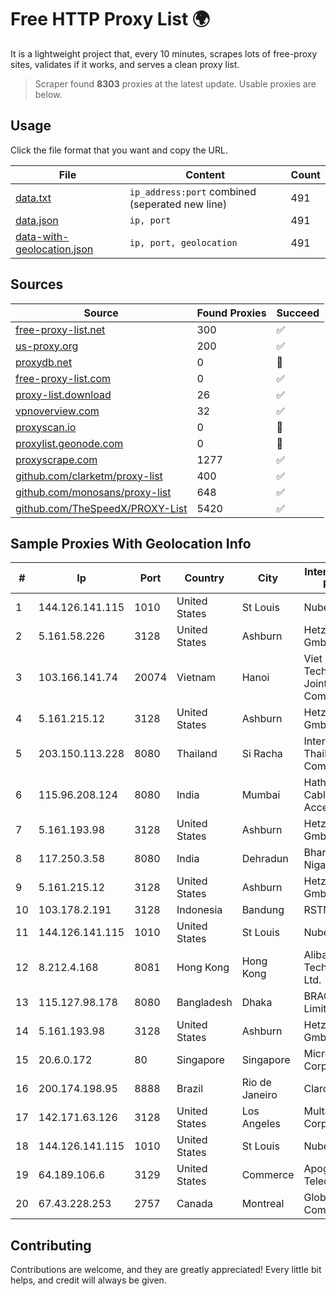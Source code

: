 
# Free HTTP Proxy List 🌍

It is a lightweight project that, every 10 minutes, scrapes lots of free-proxy sites, validates if it works, and serves a clean proxy list.


> Scraper found **8303** proxies at the latest update. Usable proxies are below.

## Usage

Click the file format that you want and copy the URL.


|File|Content|Count|
|----|-------|-----|
|[data.txt](https://raw.githubusercontent.com/themiralay/Proxy-List-World/master/data.txt)|`ip_address:port` combined (seperated new line)|491|
|[data.json](https://raw.githubusercontent.com/themiralay/Proxy-List-World/master/data.json)|`ip, port`|491|
|[data-with-geolocation.json](https://raw.githubusercontent.com/themiralay/Proxy-List-World/master/data-with-geolocation.json)|`ip, port, geolocation`|491|

## Sources

|Source|Found Proxies|Succeed|
|------|-------------|-------|
|[free-proxy-list.net](https://free-proxy-list.net)|300|✅|
|[us-proxy.org](https://www.us-proxy.org)|200|✅|
|[proxydb.net](http://proxydb.net)|0|🚫|
|[free-proxy-list.com](https://free-proxy-list.com/?page=&port=&type%5B%5D=http&type%5B%5D=https&up_time=0&search=Search)|0|✅|
|[proxy-list.download](https://www.proxy-list.download/HTTP)|26|✅|
|[vpnoverview.com](https://vpnoverview.com/privacy/anonymous-browsing/free-proxy-servers)|32|✅|
|[proxyscan.io](https://www.proxyscan.io)|0|🚫|
|[proxylist.geonode.com](https://proxylist.geonode.com/api/proxy-list?limit=300&page=1&sort_by=lastChecked&sort_type=desc&protocols=http,https)|0|🚫|
|[proxyscrape.com](https://api.proxyscrape.com/v2/?request=displayproxies&protocol=http&timeout=10000&country=all&ssl=all&anonymity=all)|1277|✅|
|[github.com/clarketm/proxy-list](https://raw.githubusercontent.com/clarketm/proxy-list/master/proxy-list-raw.txt)|400|✅|
|[github.com/monosans/proxy-list](https://raw.githubusercontent.com/monosans/proxy-list/main/proxies/http.txt)|648|✅|
|[github.com/TheSpeedX/PROXY-List](https://raw.githubusercontent.com/TheSpeedX/PROXY-List/master/http.txt)|5420|✅|


## Sample Proxies With Geolocation Info

|#|Ip|Port|Country|City|Internet Service Provider|
|-|--|----|-------|----|-------------------------|
|1|144.126.141.115|1010|United States|St Louis|Nubes, LLC|
|2|5.161.58.226|3128|United States|Ashburn|Hetzner Online GmbH|
|3|103.166.141.74|20074|Vietnam|Hanoi|Viet NAM Cloud Technology Joint Stock Company|
|4|5.161.215.12|3128|United States|Ashburn|Hetzner Online GmbH|
|5|203.150.113.228|8080|Thailand|Si Racha|Internet Thailand Company Ltd.|
|6|115.96.208.124|8080|India|Mumbai|Hathway IP over Cable Internet Access|
|7|5.161.193.98|3128|United States|Ashburn|Hetzner Online GmbH|
|8|117.250.3.58|8080|India|Dehradun|Bharat Sanchar Nigam Ltd|
|9|5.161.215.12|3128|United States|Ashburn|Hetzner Online GmbH|
|10|103.178.2.191|3128|Indonesia|Bandung|RSTNET|
|11|144.126.141.115|1010|United States|St Louis|Nubes, LLC|
|12|8.212.4.168|8081|Hong Kong|Hong Kong|Alibaba (US) Technology Co., Ltd.|
|13|115.127.98.178|8080|Bangladesh|Dhaka|BRACNet Limited|
|14|5.161.193.98|3128|United States|Ashburn|Hetzner Online GmbH|
|15|20.6.0.172|80|Singapore|Singapore|Microsoft Corporation|
|16|200.174.198.95|8888|Brazil|Rio de Janeiro|Claro S.A|
|17|142.171.63.126|3128|United States|Los Angeles|Multacom Corporation|
|18|144.126.141.115|1010|United States|St Louis|Nubes, LLC|
|19|64.189.106.6|3129|United States|Commerce|Apogee Telecom Inc.|
|20|67.43.228.253|2757|Canada|Montreal|GloboTech Communications|



## Contributing

Contributions are welcome, and they are greatly appreciated! Every
little bit helps, and credit will always be given.

